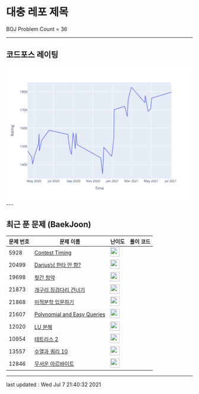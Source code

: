 # 대충 레포 제목

BOJ Problem Count = 36

---

## 코드포스 레이팅
[![Rating Graph](./cfStats.svg)](https://github.com/ingyu1008/Algorithm-Problem-Solving/blob/master/cfStats.html)---

## 최근 푼 문제 (BaekJoon)
| 문제 번호 | 문제 이름 | 난이도 | 풀이 코드 |
| --- | --- | --- | --- |
| 5928 | [Contest Timing](https://www.acmicpc.net/problem/5928) | <img height="25px" width="25px=" src="https://static.solved.ac/tier_small/2.svg"/> |  |
| 20499 | [Darius님 한타 안 함?](https://www.acmicpc.net/problem/20499) | <img height="25px" width="25px=" src="https://static.solved.ac/tier_small/2.svg"/> |  |
| 19698 | [헛간 청약](https://www.acmicpc.net/problem/19698) | <img height="25px" width="25px=" src="https://static.solved.ac/tier_small/2.svg"/> |  |
| 21873 | [개구리 징검다리 건너기](https://www.acmicpc.net/problem/21873) | <img height="25px" width="25px=" src="https://static.solved.ac/tier_small/15.svg"/> |  |
| 21868 | [미적분학 입문하기](https://www.acmicpc.net/problem/21868) | <img height="25px" width="25px=" src="https://static.solved.ac/tier_small/9.svg"/> |  |
| 21607 | [Polynomial and Easy Queries](https://www.acmicpc.net/problem/21607) | <img height="25px" width="25px=" src="https://static.solved.ac/tier_small/21.svg"/> |  |
| 12020 | [LU 분해](https://www.acmicpc.net/problem/12020) | <img height="25px" width="25px=" src="https://static.solved.ac/tier_small/17.svg"/> |  |
| 10954 | [테트리스 2](https://www.acmicpc.net/problem/10954) | <img height="25px" width="25px=" src="https://static.solved.ac/tier_small/19.svg"/> |  |
| 13557 | [수열과 쿼리 10](https://www.acmicpc.net/problem/13557) | <img height="25px" width="25px=" src="https://static.solved.ac/tier_small/20.svg"/> |  |
| 12846 | [무서운 아르바이트](https://www.acmicpc.net/problem/12846) | <img height="25px" width="25px=" src="https://static.solved.ac/tier_small/16.svg"/> |  |


---

last updated : Wed Jul  7 21:40:32 2021

